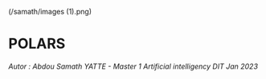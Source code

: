 (/samath/images (1).png)

# POLARS

###### Autor : Abdou Samath YATTE - Master 1 Artificial intelligency DIT Jan 2023


